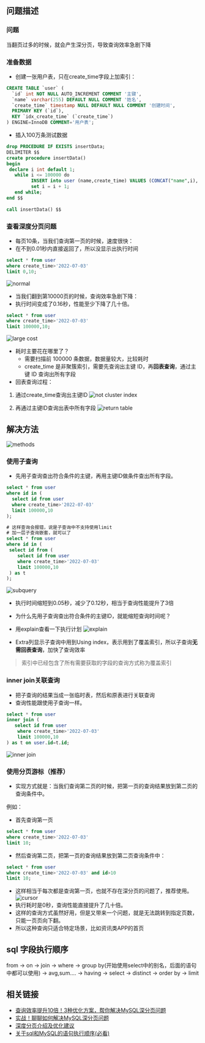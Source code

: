 ## 问题描述
### 问题
当翻页过多的时候，就会产生深分页，导致查询效率急剧下降

### 准备数据
- 创建一张用户表，只在create_time字段上加索引：
```sql
CREATE TABLE `user` (
  `id` int NOT NULL AUTO_INCREMENT COMMENT '主键',
  `name` varchar(255) DEFAULT NULL COMMENT '姓名',
  `create_time` timestamp NULL DEFAULT NULL COMMENT '创建时间',
  PRIMARY KEY (`id`),
  KEY `idx_create_time` (`create_time`)
) ENGINE=InnoDB COMMENT='用户表';
```
- 插入100万条测试数据
```sql
drop PROCEDURE IF EXISTS insertData;
DELIMITER $$
create procedure insertData()
begin
 declare i int default 1;
   while i <= 100000 do
         INSERT into user (name,create_time) VALUES (CONCAT("name",i), now());
         set i = i + 1; 
   end while; 
end $$
 
call insertData() $$
```

### 查看深度分页问题
- 每页10条，当我们查询第一页的时候，速度很快：
- 在不到0.01秒内直接返回了，所以没显示出执行时间
```sql
select * from user 
where create_time>'2022-07-03' 
limit 0,10;
```
![normal](images/deep_page_normal.png)

- 当我们翻到第10000页的时候，查询效率急剧下降：
- 执行时间变成了0.16秒，性能至少下降了几十倍。
```sql
select * from user 
where create_time>'2022-07-03' 
limit 100000,10;
```
![large cost](images/deep_page_large_cost.png)

- 耗时主要花在哪里了？
  - 需要扫描前 100000 条数据，数据量较大，比较耗时
  - create_time 是非聚簇索引，需要先查询出主键 ID，再**回表查询**，通过主键 ID 查询出所有字段
- 回表查询过程：
1. 通过create_time查询出主键ID
![not cluster index](images/deep_page_not_cluster_index.png)

2. 再通过主键ID查询出表中所有字段
![return table](images/deep_page_return_table.png)


## 解决方法
![methods](images/deep_page_methods.png)
### 使用子查询
- 先用子查询查出符合条件的主键，再用主键ID做条件查出所有字段。
```sql
select * from user 
where id in (
  select id from user 
  where create_time>'2022-07-03' 
  limit 100000,10
);

# 这样查询会报错，说是子查询中不支持使用limit
# 加一层子查询嵌套，就可以了
select * from user 
where id in (
 select id from (
    select id from user 
    where create_time>'2022-07-03' 
    limit 100000,10
 ) as t
);
```
![subquery](images/deep_page_subquery.png)
- 执行时间缩短到0.05秒，减少了0.12秒，相当于查询性能提升了3倍
- 为什么先用子查询查出符合条件的主键ID，就能缩短查询时间呢？
- 用explain查看一下执行计划
![explain](images/deep_page_suquery_explain.png)

- Extra列显示子查询中用到Using index，表示用到了覆盖索引，所以子查询**无需回表查询**，加快了查询效率
> 索引中已经包含了所有需要获取的字段的查询方式称为覆盖索引

### inner join关联查询
- 把子查询的结果当成一张临时表，然后和原表进行关联查询
- 查询性能跟使用子查询一样。
```sql
select * from user 
inner join (
   select id from user 
    where create_time>'2022-07-03' 
    limit 100000,10
) as t on user.id=t.id;
```
![inner join](images/deep_page_inner_join.png)

### 使用分页游标（推荐）
- 实现方式就是：当我们查询第二页的时候，把第一页的查询结果放到第二页的查询条件中。

例如：
- 首先查询第一页
```sql
select * from user 
where create_time>'2022-07-03' 
limit 10;
```
- 然后查询第二页，把第一页的查询结果放到第二页查询条件中：
```sql
select * from user 
where create_time>'2022-07-03' and id>10 
limit 10;
```
- 这样相当于每次都是查询第一页，也就不存在深分页的问题了，推荐使用。
![cursor](images/deep_page_cursor.png)
- 执行耗时是0秒，查询性能直接提升了几十倍。
- 这样的查询方式虽然好用，但是又带来一个问题，就是无法跳转到指定页数，只能一页页向下翻。
- 所以这种查询只适合特定场景，比如资讯类APP的首页

## sql 字段执行顺序
from -> on -> join -> where -> group by(开始使用select中的别名，后面的语句中都可以使用) -> avg,sum.... -> having -> select -> distinct -> order by -> limit 

## 相关链接
- [查询效率提升10倍！3种优化方案，帮你解决MySQL深分页问题](https://blog.csdn.net/m0_71777195/article/details/125600166)
- [实战！聊聊如何解决MySQL深分页问题](https://juejin.cn/post/7012016858379321358)
- [深度分页介绍及优化建议](https://javaguide.cn/high-performance/deep-pagination-optimization.html)
- [关于sql和MySQL的语句执行顺序(必看)](https://blog.csdn.net/u014044812/article/details/51004754)
